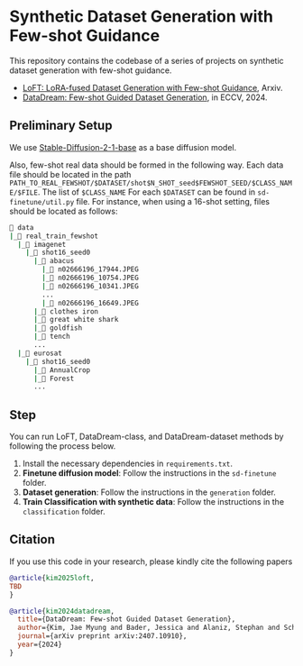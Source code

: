 # Synthetic Dataset Generation with Few-shot Guidance

This repository contains the codebase of a series of projects on synthetic dataset generation with few-shot guidance. 

* [LoFT: LoRA-fused Dataset Generation with Few-shot Guidance](TBD), Arxiv.
* [DataDream: Few-shot Guided Dataset Generation](https://arxiv.org/pdf/2407.10910), in ECCV, 2024.


## Preliminary Setup
We use [Stable-Diffusion-2-1-base](https://huggingface.co/stabilityai/stable-diffusion-2-1-base) as a base diffusion model.

Also, few-shot real data should be formed in the following way. Each data file should be located in the path `PATH_TO_REAL_FEWSHOT/$DATASET/shot$N_SHOT_seed$FEWSHOT_SEED/$CLASS_NAME/$FILE`. The list of `$CLASS_NAME` For each `$DATASET` can be found in `sd-finetune/util.py` file. For instance, when using a 16-shot setting, files should be located as follows:
```bash
📂 data
|_📂 real_train_fewshot
  |_📂 imagenet
    |_📂 shot16_seed0
      |_📂 abacus
        |_📄 n02666196_17944.JPEG
        |_📄 n02666196_10754.JPEG
        |_📄 n02666196_10341.JPEG
        ...
        |_📄 n02666196_16649.JPEG
      |_📂 clothes iron
      |_📂 great white shark
      |_📂 goldfish
      |_📂 tench
      ...
  |_📂 eurosat
    |_📂 shot16_seed0
      |_📂 AnnualCrop
      |_📂 Forest
      ...
```


## Step

You can run LoFT, DataDream-class, and DataDream-dataset methods by following the process below.
1. Install the necessary dependencies in `requirements.txt`.
2. **Finetune diffusion model**: Follow the instructions in the `sd-finetune` folder.
3. **Dataset generation**: Follow the instructions in the `generation` folder.
4. **Train Classification with synthetic data**: Follow the instructions in the `classification` folder.

## Citation

If you use this code in your research, please kindly cite the following papers

```bibtex
@article{kim2025loft,
TBD
}

@article{kim2024datadream,
  title={DataDream: Few-shot Guided Dataset Generation},
  author={Kim, Jae Myung and Bader, Jessica and Alaniz, Stephan and Schmid, Cordelia and Akata, Zeynep},
  journal={arXiv preprint arXiv:2407.10910},
  year={2024}
}
```
